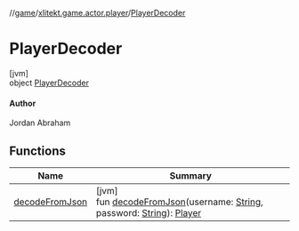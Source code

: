 //[game](../../../index.md)/[xlitekt.game.actor.player](../index.md)/[PlayerDecoder](index.md)

# PlayerDecoder

[jvm]\
object [PlayerDecoder](index.md)

#### Author

Jordan Abraham

## Functions

| Name | Summary |
|---|---|
| [decodeFromJson](decode-from-json.md) | [jvm]<br>fun [decodeFromJson](decode-from-json.md)(username: [String](https://kotlinlang.org/api/latest/jvm/stdlib/kotlin/-string/index.html), password: [String](https://kotlinlang.org/api/latest/jvm/stdlib/kotlin/-string/index.html)): [Player](../-player/index.md) |
